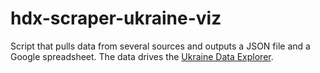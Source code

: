 # hdx-scraper-ukraine-viz

Script that pulls data from several sources and outputs a JSON file and a Google 
spreadsheet. The data drives the [Ukraine Data Explorer](https://data.humdata.org/visualization/ukraine-humanitarian-operations/). 
